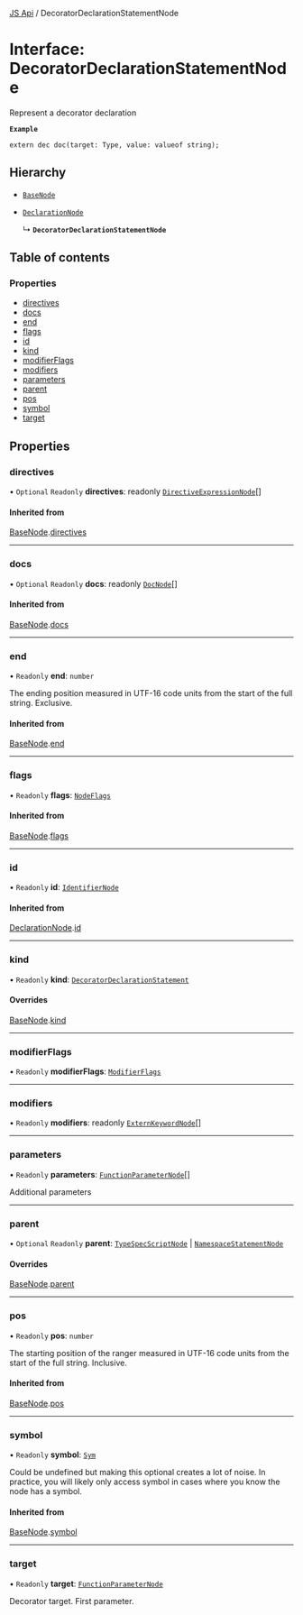 [JS Api](../index.md) / DecoratorDeclarationStatementNode

# Interface: DecoratorDeclarationStatementNode

Represent a decorator declaration

**`Example`**

```typespec
extern dec doc(target: Type, value: valueof string);
```

## Hierarchy

- [`BaseNode`](BaseNode.md)

- [`DeclarationNode`](DeclarationNode.md)

  ↳ **`DecoratorDeclarationStatementNode`**

## Table of contents

### Properties

- [directives](DecoratorDeclarationStatementNode.md#directives)
- [docs](DecoratorDeclarationStatementNode.md#docs)
- [end](DecoratorDeclarationStatementNode.md#end)
- [flags](DecoratorDeclarationStatementNode.md#flags)
- [id](DecoratorDeclarationStatementNode.md#id)
- [kind](DecoratorDeclarationStatementNode.md#kind)
- [modifierFlags](DecoratorDeclarationStatementNode.md#modifierflags)
- [modifiers](DecoratorDeclarationStatementNode.md#modifiers)
- [parameters](DecoratorDeclarationStatementNode.md#parameters)
- [parent](DecoratorDeclarationStatementNode.md#parent)
- [pos](DecoratorDeclarationStatementNode.md#pos)
- [symbol](DecoratorDeclarationStatementNode.md#symbol)
- [target](DecoratorDeclarationStatementNode.md#target)

## Properties

### directives

• `Optional` `Readonly` **directives**: readonly [`DirectiveExpressionNode`](DirectiveExpressionNode.md)[]

#### Inherited from

[BaseNode](BaseNode.md).[directives](BaseNode.md#directives)

___

### docs

• `Optional` `Readonly` **docs**: readonly [`DocNode`](DocNode.md)[]

#### Inherited from

[BaseNode](BaseNode.md).[docs](BaseNode.md#docs)

___

### end

• `Readonly` **end**: `number`

The ending position measured in UTF-16 code units from the start of the
full string. Exclusive.

#### Inherited from

[BaseNode](BaseNode.md).[end](BaseNode.md#end)

___

### flags

• `Readonly` **flags**: [`NodeFlags`](../enums/NodeFlags.md)

#### Inherited from

[BaseNode](BaseNode.md).[flags](BaseNode.md#flags)

___

### id

• `Readonly` **id**: [`IdentifierNode`](IdentifierNode.md)

#### Inherited from

[DeclarationNode](DeclarationNode.md).[id](DeclarationNode.md#id)

___

### kind

• `Readonly` **kind**: [`DecoratorDeclarationStatement`](../enums/SyntaxKind.md#decoratordeclarationstatement)

#### Overrides

[BaseNode](BaseNode.md).[kind](BaseNode.md#kind)

___

### modifierFlags

• `Readonly` **modifierFlags**: [`ModifierFlags`](../enums/ModifierFlags.md)

___

### modifiers

• `Readonly` **modifiers**: readonly [`ExternKeywordNode`](ExternKeywordNode.md)[]

___

### parameters

• `Readonly` **parameters**: [`FunctionParameterNode`](FunctionParameterNode.md)[]

Additional parameters

___

### parent

• `Optional` `Readonly` **parent**: [`TypeSpecScriptNode`](TypeSpecScriptNode.md) \| [`NamespaceStatementNode`](NamespaceStatementNode.md)

#### Overrides

[BaseNode](BaseNode.md).[parent](BaseNode.md#parent)

___

### pos

• `Readonly` **pos**: `number`

The starting position of the ranger measured in UTF-16 code units from the
start of the full string. Inclusive.

#### Inherited from

[BaseNode](BaseNode.md).[pos](BaseNode.md#pos)

___

### symbol

• `Readonly` **symbol**: [`Sym`](Sym.md)

Could be undefined but making this optional creates a lot of noise. In practice,
you will likely only access symbol in cases where you know the node has a symbol.

#### Inherited from

[BaseNode](BaseNode.md).[symbol](BaseNode.md#symbol)

___

### target

• `Readonly` **target**: [`FunctionParameterNode`](FunctionParameterNode.md)

Decorator target. First parameter.
